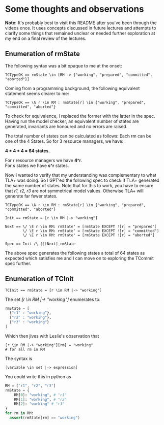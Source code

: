 # Some thoughts and observations

__Note:__ It's probably best to visit this README after you've been through the videos once. It uses concepts discussed in future lectures and attempts to clarify some things that remained unclear or needed further exploration at my end on a final review of the lectures.

## Enumeration of rmState
The following syntax was a bit opaque to me at the onset:
```tla
TCTypeOK == rmState \in [RM -> {"working", "prepared", "committed", "aborted"}]
```

Coming from a programming background, the following equivalent statement seems clearer to me:
```tla
TCTypeOK == \A r \in RM : rmState[r] \in {"working", "prepared", "committed", "aborted"}
```

To check for equivalence, I replaced the former with the latter in the spec. Having run the model checker, an equivalent number of states are generated, invariants are honoured and no errors are raised.

The total number of states can be calculated as follows:
Each rm can be one of the 4 States. So for 3 resource managers, we have:

__4 * 4 * 4 = 64 states.__

For r resource managers we have __4^r__.  
For s states we have __s^r__ states.

Now I wanted to verify that my understanding was complementary to what TLA+ was doing. So I GPT'ed the following spec to check if TLA+ generated the same number of states. Note that for this to work, you have to ensure that *r1, r2, r3* are not symmetrical model values. Otherwise TLA+ will generate far fewer states. 

```tla
TCTypeOK == \A r \in RM : rmState[r] \in {"working", "prepared", "committed", "aborted"}

Init == rmState = [r \in RM |-> "working"]

Next == \/ \E r \in RM: rmState' = [rmState EXCEPT ![r] = "prepared"]
        \/ \E r \in RM: rmState' = [rmState EXCEPT ![r] = "committed"]
        \/ \E r \in RM: rmState' = [rmState EXCEPT ![r] = "aborted"]

Spec == Init /\ [][Next]_rmState
```

The above spec generates the following states a total of 64 states as expected which satisfies me and I can move on to exploring the TCommit spec further.


## Enumeration of TCInit
```tla
TCInit == rmState = [r \in RM |-> "working"]
```

The set *[r \in RM |-> "working"]* enumerates to:
```python
rmState = [
  {"r1" : "working"},
  {"r2" : "working"},
  {"r3" : "working"}
]
```

Which then jives with Leslie's observation that
```tla
[r \in RM |-> "working"][rm] = "working"
# for all rm in RM
```

The syntax is
```tla
[variable \in set |-> expression]
```

You could write this in python as
```python
RM = ["r1", "r2", "r3"]
rmState = {
    RM[0]: "working", # "r1"
    RM[1]: "working", # "r2"
    RM[2]: "working" # "r3"
}
for rm in RM:
  assert(rmState[rm] == "working")
```
